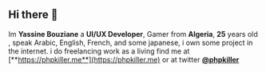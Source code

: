 ## Hi there 👋

Im **Yassine Bouziane** a **UI/UX Developer**, Gamer from **Algeria**, **25** years old , speak Arabic, English, French, and some japanese, i own some project in the internet.
i do freelancing work as a living find me at [**https://phpkiller.me**](https://phpkiller.me) or at twitter [**@phpkiller**](https://twitter.com/phpkiller)
